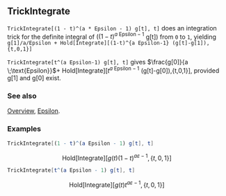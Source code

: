 ## TrickIntegrate

`TrickIntegrate[(1 - t)^(a * Epsilon - 1) g[t], t]` does an integration trick for the definite integral of ($(1-t)^{a \;\text{Epsilon}-1}$ g[t])  from `0` to `1`, yielding  `g[1]/a/Epsilon + Hold[Integrate][(1-t)^{a Epsilon-1} (g[t]-g[1]),{t,0,1}]`

`TrickIntegrate[t^(a Epsilon-1) g[t], t]` gives $\frac{g[0]}{a \;\text{Epsilon}}$+ Hold[Integrate][$t^{a \;\text{Epsilon}-1}$ (g[t]-g[0]),{t,0,1}], provided g[1] and g[0] exist.

### See also

[Overview](Extra/FeynCalc.md), [Epsilon](Epsilon.md).

### Examples

```mathematica
TrickIntegrate[(1 - t)^(a Epsilon - 1) g[t], t]
```

$$\text{Hold}[\text{Integrate}]\left[g(t) (1-t)^{a \varepsilon -1},\{t,0,1\}\right]$$

```mathematica
TrickIntegrate[t^(a Epsilon - 1) g[t], t]
```

$$\text{Hold}[\text{Integrate}]\left[g(t) t^{a \varepsilon -1},\{t,0,1\}\right]$$
